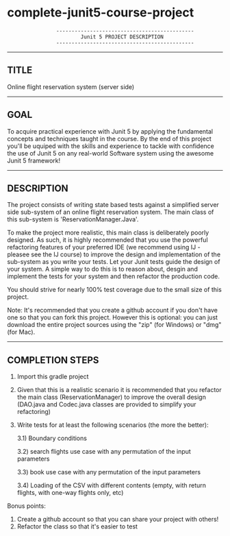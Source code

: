 # complete-junit5-course-project
					---------------------------------------------
							Junit 5 PROJECT DESCRIPTION
					---------------------------------------------

--------------------------------
 TITLE
-------------------------------- 
Online flight reservation system (server side)

--------------------------------
 GOAL
--------------------------------
To acquire practical experience with Junit 5 by applying the fundamental concepts and techniques taught in the course.
By the end of this project you'll be uquiped with the skills and experience to tackle with confidence the use of Junit 5 on any real-world Software system using the awesome Junit 5 framework!
 
--------------------------------
 DESCRIPTION
-------------------------------- 
The project consists of writing state based tests against a simplified server side sub-system of an online flight reservation system.
The main class of this sub-system is 'ReservationManager.Java'.

To make the project more realistic, this main class is deliberately poorly designed. As such, it is highly recommended that you use the powerful refactoring features of your preferred IDE (we recommend using IJ - pleasee see the IJ course) to improve the design and implementation of the sub-system as you write your tests.
Let your Junit tests guide the design of your system. A simple way to do this is to reason about, desgin and implement the tests for your system and then refactor the production code.

You should strive for nearly 100% test coverage due to the small size of this project.

Note: It's recommended that you create a github account if you don't have one so that you can fork this project. 
However this is optional: you can just download the entire project sources using the "zip" (for Windows) or "dmg" (for Mac).

-------------------------------- 
 COMPLETION STEPS
-------------------------------- 
1) Import this gradle project
2) Given that this is a realistic scenario it is recommended that you refactor the main class (ReservationManager) to improve the overall design
(DAO.java and Codec.java classes are provided to simplify your refactoring)
3) Write tests for at least the following scenarios (the more the better):

	3.1) Boundary conditions
	
	3.2) search flights use case with any permutation of the input parameters
	
	3.3) book use case with any permutation of the input parameters
	
	3.4) Loading of the CSV with different contents (empty, with return flights, with one-way flights only, etc)
	
	
Bonus points:
1) Create a github account so that you can share your project with others!
2) Refactor the class so that it's easier to test
